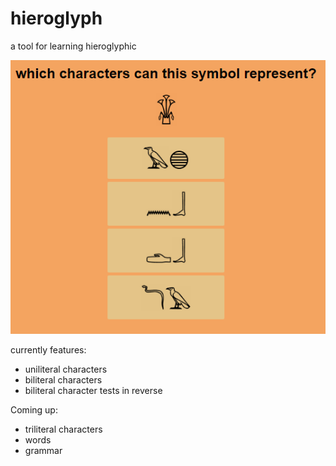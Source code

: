 # hieroglyph
a tool for learning hieroglyphic

![Hieroglyph example](./example.png)

currently features:

- uniliteral characters
- biliteral characters
- biliteral character tests in reverse

Coming up:

- triliteral characters
- words
- grammar